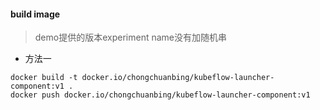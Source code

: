 

#### build image
> demo提供的版本experiment name没有加随机串
> 
* 方法一
```
docker build -t docker.io/chongchuanbing/kubeflow-launcher-component:v1 .
docker push docker.io/chongchuanbing/kubeflow-launcher-component:v1
```